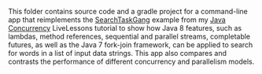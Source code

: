 This folder contains source code and a gradle project for a
command-line app that reimplements the
[SearchTaskGang](https://github.com/douglascraigschmidt/LiveLessons/tree/master/SearchTaskGang)
example from my [Java
Concurrency](http://www.dre.vanderbilt.edu/~schmidt/LiveLessons/CPiJava/)
LiveLessons tutorial to show how Java 8 features, such as lambdas,
method references, sequential and parallel streams, completable
futures, as well as the Java 7 fork-join framework, can be applied to
search for words in a list of input data strings. This app also
compares and contrasts the performance of different concurrency and
parallelism models.



